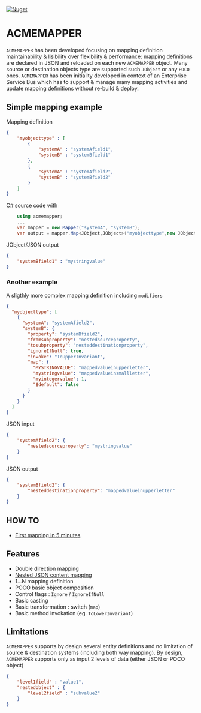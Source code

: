 [![Nuget](https://img.shields.io/nuget/v/acmemapper.svg)](https://www.nuget.org/packages/acmemapper)

# ACMEMAPPER

`ACMEMAPPER` has been developed focusing on mapping definition maintainability & lisibility over flexibility & performance: mapping definitions are declared in JSON and reloaded on each new `ACMEMAPPER` object. Many source or destination objects type are supported such `JObject` or any `POCO` ones.
`ACMEMAPPER` has been initiality developed in context of an Enterprise Service Bus which has to support & manage many mapping activities and update mapping definitions without re-build & deploy.

## Simple mapping example

Mapping definition
```json
{
    "myobjecttype" : [
        {
            "systemA" : "systemAfield1",
            "systemB" : "systemBfield1"
        },
        {
            "systemA" : "systemAfield2",
            "systemB" : "systemBfield2"
        }
    ]
}
```

C# source code with 
```csharp
    using acmemapper;
    ...
    var mapper = new Mapper("systemA", "systemB");
    var output = mapper.Map<JObject,JObject>("myobjecttype",new JObject { { "systemAfield1" , "mystringvalue" } });
```

JObject/JSON output
```json
{
    "systemBfield1" : "mystringvalue"
}
```

### Another example
A sligthly more complex mapping definition including `modifiers`
```json
{
  "myobjecttype": [
    {
      "systemA": "systemAfield2",
      "systemB": {
        "property": "systemBfield2",
        "fromsubproperty": "nestedsourceproperty",
        "tosubproperty": "nesteddestinationproperty",
        "ignoreIfNull": true,
        "invoke": "ToUpperInvariant",
        "map": {
          "MYSTRINGVALUE": "mappedvalueinupperletter",
          "mystringvalue": "mappedvalueinsmallletter",
          "myintegervalue": 1,
          "$default": false
        }
      }
    }
  ]
}
```

JSON input
```json
{
	"systemAfield2": {
		"nestedsourceproperty": "mystringvalue"
	}
}
```

JSON output
```json
{
    "systemBfield2": {
        "nesteddestinationproperty": "mappedvalueinupperletter"
    }
}
```

## HOW TO
* [First mapping in 5 minutes](https://github.com/camous/acmemapper/wiki/HOW-TO-:-First-mapping-in-Visual-Studio)

## Features

* Double direction mapping
* [Nested JSON content mapping](https://github.com/camous/acmemapper/wiki/Nested-objects)
* 1...N mapping definition
* POCO basic object composition
* Control flags : `Ignore` / `IgnoreIfNull`
* Basic casting
* Basic transformation : switch (`map`)
* Basic method invokation (eg. `ToLowerInvariant`)

## Limitations

`ACMEMAPPER` supports by design several entity definitions and no limitation of source & destination systems (including both way mapping). By design, `ACMEMAPPER` supports only as input 2 levels of data (either JSON or POCO object)
```json
{
    "level1field" : "value1",
    "nestedobject" : {
        "level2field" : "subvalue2"
    }
}
```
